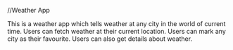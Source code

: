 //Weather App

This is a weather app which tells weather at any city in the world of current time.
Users can fetch weather at their current location.
Users can mark any city as their favourite.
Users can also get details about weather.